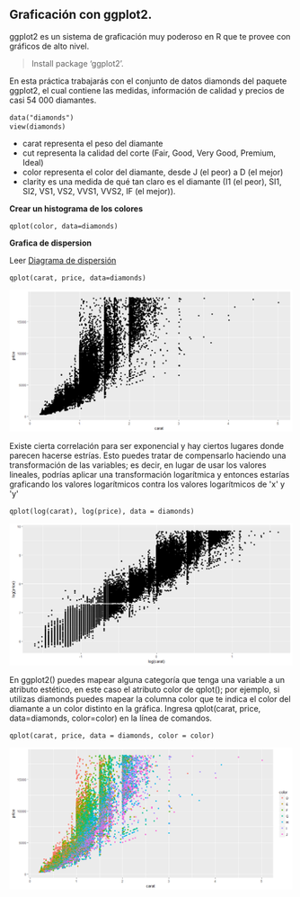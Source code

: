 ## Graficación con ggplot2.

ggplot2 es un sistema de graficación muy poderoso en R que te provee con gráficos de alto nivel.

> Install package ‘ggplot2’.

En esta práctica trabajarás con el conjunto de datos diamonds del paquete ggplot2, el cual contiene las medidas, información de calidad y precios de casi 54 000 diamantes.

```
data("diamonds")
view(diamonds)
```
* carat representa el peso del diamante
* cut representa la calidad del corte (Fair, Good, Very Good, Premium, Ideal)
* color representa el color del diamante, desde J (el peor) a D (el mejor)
* clarity es una medida de qué tan claro es el diamante (I1 (el peor), SI1, SI2, VS1, VS2, VVS1, VVS2, IF (el mejor)).

**Crear un histograma de los colores**
```
qplot(color, data=diamonds)
```
**Grafica de dispersion**

Leer [Diagrama de dispersión](https://es.wikipedia.org/wiki/Diagrama_de_dispersi%C3%B3n)
```
qplot(carat, price, data=diamonds)
```

![Image of Yaktocat](https://github.com/jamserv/coursera/blob/master/intro-data-science-programacion-estadistica-r/graphics-ggplots2/img/Rplot.png)

Existe cierta correlación para ser exponencial y hay ciertos lugares donde parecen hacerse estrías. Esto puedes tratar de compensarlo haciendo una transformación de las variables; es decir, en lugar de usar los valores lineales, podrías aplicar una transformación logarítmica y entonces estarías graficando los valores logarítmicos contra los valores logarítmicos de  'x' y 'y'
```
qplot(log(carat), log(price), data = diamonds)
```
![Image of Yaktocat](https://github.com/jamserv/coursera/blob/master/intro-data-science-programacion-estadistica-r/graphics-ggplots2/img/2.png)

En ggplot2() puedes mapear alguna categoría que tenga una variable a un atributo estético, en este caso el atributo color de qplot(); por ejemplo, si utilizas diamonds puedes mapear la columna color que te indica el color del diamante a un color distinto en la gráfica. Ingresa qplot(carat, price, data=diamonds, color=color) en la línea de comandos.
```
qplot(carat, price, data = diamonds, color = color)
```
![Image of Yaktocat](https://github.com/jamserv/coursera/blob/master/intro-data-science-programacion-estadistica-r/graphics-ggplots2/img/3.png)

